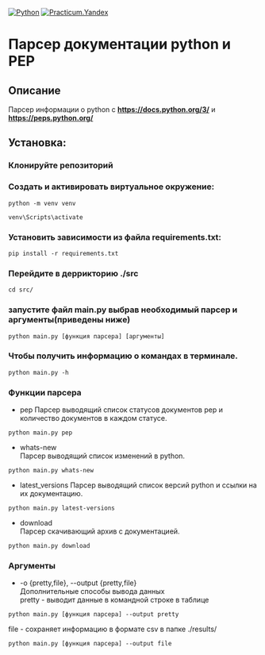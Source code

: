 [![Python](https://img.shields.io/badge/-Python-464646?style=flat&logo=Python&logoColor=56C0C0&color=008080)](https://www.python.org/)
[![Practicum.Yandex](https://img.shields.io/badge/-Practicum.Yandex-464646?style=flat&logo=Practicum.Yandex&logoColor=56C0C0&color=008080)](https://practicum.yandex.ru/)
# Парсер документации python и PEP
## Описание
Парсер информации о python с **https://docs.python.org/3/** и **https://peps.python.org/**
## Установка:
### Клонируйте репозиторий
### Cоздать и активировать виртуальное окружение:
```
python -m venv venv
```
```
venv\Scripts\activate
```
### Установить зависимости из файла requirements.txt:
```
pip install -r requirements.txt
```
### Перейдите в деррикторию ./src
```
cd src/
```
### запустите файл main.py выбрав необходимый парсер и аргументы(приведены ниже)
```
python main.py [функция парсера] [аргументы]
```
### Чтобы получить информацию о командах в терминале.
```
python main.py -h
```
### Функции парсера
- pep
Парсер выводящий список статусов документов pep
и количество документов в каждом статусе. 
```
python main.py pep
```
- whats-new   
Парсер выводящий список изменений в python.
```
python main.py whats-new
```
- latest_versions
Парсер выводящий список версий python и ссылки на их документацию.
```
python main.py latest-versions
```
- download   
Парсер скачивающий архив с документацией.
```
python main.py download
```

### Аргументы
- -o {pretty,file}, --output {pretty,file}   
Дополнительные способы вывода данных   
pretty - выводит данные в командной строке в таблице  
```
python main.py [функция парсера] --output pretty
``` 
file - сохраняет информацию в формате csv в папке ./results/
```
python main.py [функция парсера] --output file
```